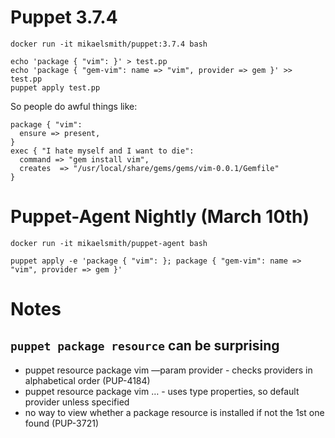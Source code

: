 # Puppet 3.7.4

    docker run -it mikaelsmith/puppet:3.7.4 bash

    echo 'package { "vim": }' > test.pp
    echo 'package { "gem-vim": name => "vim", provider => gem }' >> test.pp
    puppet apply test.pp

So people do awful things like:

    package { "vim":
      ensure => present,
    }
    exec { "I hate myself and I want to die":
      command => "gem install vim",
      creates  => "/usr/local/share/gems/gems/vim-0.0.1/Gemfile"
    }

# Puppet-Agent Nightly (March 10th)

    docker run -it mikaelsmith/puppet-agent bash

    puppet apply -e 'package { "vim": }; package { "gem-vim": name => "vim", provider => gem }'

# Notes

## `puppet package resource` can be surprising

- puppet resource package vim —param provider - checks providers in alphabetical order (PUP-4184)
- puppet resource package vim … - uses type properties, so default provider unless specified
- no way to view whether a package resource is installed if not the 1st one found (PUP-3721)

